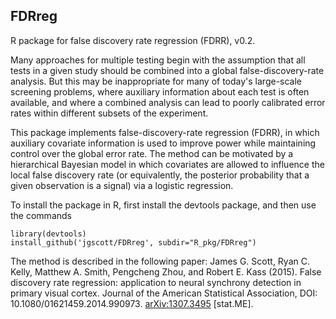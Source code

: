 ## FDRreg

R package for false discovery rate regression (FDRR), v0.2.

Many approaches for multiple testing begin with the assumption that all tests in a given study should be combined into a global false-discovery-rate analysis. But this may be inappropriate for many of today's large-scale screening problems, where auxiliary information about each test is often available, and where a combined analysis can lead to poorly calibrated error rates within different subsets of the experiment.

This package implements false-discovery-rate regression (FDRR), in which auxiliary covariate information is used to improve power while maintaining control over the global error rate. The method can be motivated by a hierarchical Bayesian model in which covariates are allowed to influence the local false discovery rate (or equivalently, the posterior probability that a given observation is a signal) via a logistic regression. 

To install the package in R, first install the devtools package, and then use the commands
`````````
library(devtools)
install_github('jgscott/FDRreg', subdir="R_pkg/FDRreg")
`````````

The method is described in the following paper:
James G. Scott, Ryan C. Kelly, Matthew A. Smith, Pengcheng Zhou, and Robert E. Kass (2015).  False discovery rate regression: application to neural synchrony detection in primary visual cortex.  Journal of the American Statistical Association, DOI: 10.1080/01621459.2014.990973. [arXiv:1307.3495](http://arxiv.org/abs/1307.3495) [stat.ME].

